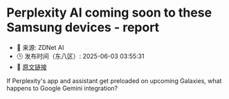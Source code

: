 # Perplexity AI coming soon to these Samsung devices - report
- 📅 来源: ZDNet AI
- 🕒 发布时间（东八区）: 2025-06-03 03:55:31
- 🔗 [原文链接](https://www.zdnet.com/article/perplexity-ai-coming-soon-to-these-samsung-devices-report/)

If Perplexity's app and assistant get preloaded on upcoming Galaxies, what happens to Google Gemini integration?